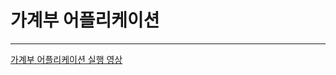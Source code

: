 # 가계부 어플리케이션
-----


[가계부 어플리케이션 실행 영상]([https://drive.google.com/file/d/1SGawJb056AnLEn3jcwWeWYvg66ku28xy/view?usp=drive_link])
